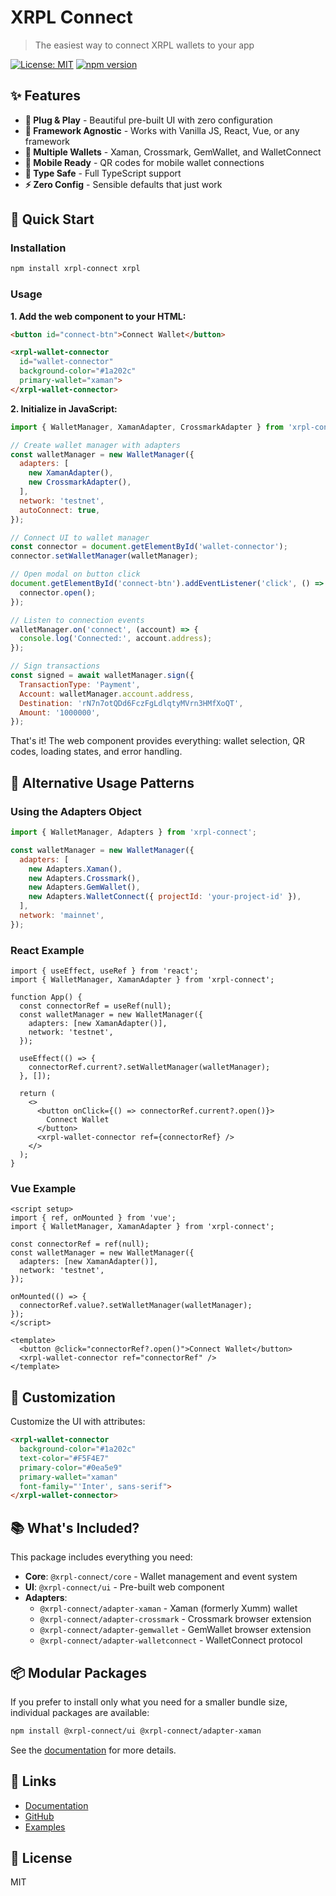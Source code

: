 # XRPL Connect

> The easiest way to connect XRPL wallets to your app

[![License: MIT](https://img.shields.io/badge/License-MIT-yellow.svg)](https://opensource.org/licenses/MIT)
[![npm version](https://img.shields.io/npm/v/xrpl-connect.svg)](https://www.npmjs.com/package/xrpl-connect)

## ✨ Features

- **🔌 Plug & Play** - Beautiful pre-built UI with zero configuration
- **🎨 Framework Agnostic** - Works with Vanilla JS, React, Vue, or any framework
- **💼 Multiple Wallets** - Xaman, Crossmark, GemWallet, and WalletConnect
- **📱 Mobile Ready** - QR codes for mobile wallet connections
- **🎯 Type Safe** - Full TypeScript support
- **⚡ Zero Config** - Sensible defaults that just work

## 🚀 Quick Start

### Installation

```bash
npm install xrpl-connect xrpl
```

### Usage

**1. Add the web component to your HTML:**

```html
<button id="connect-btn">Connect Wallet</button>

<xrpl-wallet-connector
  id="wallet-connector"
  background-color="#1a202c"
  primary-wallet="xaman">
</xrpl-wallet-connector>
```

**2. Initialize in JavaScript:**

```javascript
import { WalletManager, XamanAdapter, CrossmarkAdapter } from 'xrpl-connect';

// Create wallet manager with adapters
const walletManager = new WalletManager({
  adapters: [
    new XamanAdapter(),
    new CrossmarkAdapter(),
  ],
  network: 'testnet',
  autoConnect: true,
});

// Connect UI to wallet manager
const connector = document.getElementById('wallet-connector');
connector.setWalletManager(walletManager);

// Open modal on button click
document.getElementById('connect-btn').addEventListener('click', () => {
  connector.open();
});

// Listen to connection events
walletManager.on('connect', (account) => {
  console.log('Connected:', account.address);
});

// Sign transactions
const signed = await walletManager.sign({
  TransactionType: 'Payment',
  Account: walletManager.account.address,
  Destination: 'rN7n7otQDd6FczFgLdlqtyMVrn3HMfXoQT',
  Amount: '1000000',
});
```

That's it! The web component provides everything: wallet selection, QR codes, loading states, and error handling.

## 📖 Alternative Usage Patterns

### Using the Adapters Object

```javascript
import { WalletManager, Adapters } from 'xrpl-connect';

const walletManager = new WalletManager({
  adapters: [
    new Adapters.Xaman(),
    new Adapters.Crossmark(),
    new Adapters.GemWallet(),
    new Adapters.WalletConnect({ projectId: 'your-project-id' }),
  ],
  network: 'mainnet',
});
```

### React Example

```tsx
import { useEffect, useRef } from 'react';
import { WalletManager, XamanAdapter } from 'xrpl-connect';

function App() {
  const connectorRef = useRef(null);
  const walletManager = new WalletManager({
    adapters: [new XamanAdapter()],
    network: 'testnet',
  });

  useEffect(() => {
    connectorRef.current?.setWalletManager(walletManager);
  }, []);

  return (
    <>
      <button onClick={() => connectorRef.current?.open()}>
        Connect Wallet
      </button>
      <xrpl-wallet-connector ref={connectorRef} />
    </>
  );
}
```

### Vue Example

```vue
<script setup>
import { ref, onMounted } from 'vue';
import { WalletManager, XamanAdapter } from 'xrpl-connect';

const connectorRef = ref(null);
const walletManager = new WalletManager({
  adapters: [new XamanAdapter()],
  network: 'testnet',
});

onMounted(() => {
  connectorRef.value?.setWalletManager(walletManager);
});
</script>

<template>
  <button @click="connectorRef?.open()">Connect Wallet</button>
  <xrpl-wallet-connector ref="connectorRef" />
</template>
```

## 🎨 Customization

Customize the UI with attributes:

```html
<xrpl-wallet-connector
  background-color="#1a202c"
  text-color="#F5F4E7"
  primary-color="#0ea5e9"
  primary-wallet="xaman"
  font-family="'Inter', sans-serif">
</xrpl-wallet-connector>
```

## 📚 What's Included?

This package includes everything you need:

- **Core**: `@xrpl-connect/core` - Wallet management and event system
- **UI**: `@xrpl-connect/ui` - Pre-built web component
- **Adapters**:
  - `@xrpl-connect/adapter-xaman` - Xaman (formerly Xumm) wallet
  - `@xrpl-connect/adapter-crossmark` - Crossmark browser extension
  - `@xrpl-connect/adapter-gemwallet` - GemWallet browser extension
  - `@xrpl-connect/adapter-walletconnect` - WalletConnect protocol

## 📦 Modular Packages

If you prefer to install only what you need for a smaller bundle size, individual packages are available:

```bash
npm install @xrpl-connect/ui @xrpl-connect/adapter-xaman
```

See the [documentation](https://github.com/your-org/xrpl-connect) for more details.

## 🔗 Links

- [Documentation](https://github.com/your-org/xrpl-connect)
- [GitHub](https://github.com/your-org/xrpl-connect)
- [Examples](https://github.com/your-org/xrpl-connect/tree/main/examples)

## 📄 License

MIT
